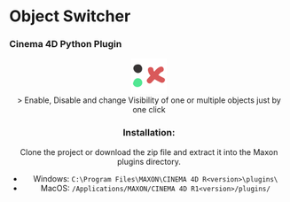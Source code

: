 # Object Switcher
### Cinema 4D Python Plugin
<div style="text-align:center;">
<a href=""><img src="https://github.com/safina3d/c4d-object-switcher/blob/master/ObjectSwitcher/res/objectswitcher.png" alt="Object Switcher - Cinema 4D Python Plugin"></a>
<div>
> Enable, Disable and change Visibility of one or multiple objects just by one click

### Installation:

Clone the project or download the zip file and extract it into the Maxon plugins directory.

- Windows: `C:\Program Files\MAXON\CINEMA 4D R<version>\plugins\`
- MacOS: `/Applications/MAXON/CINEMA 4D R1<version>/plugins/`
